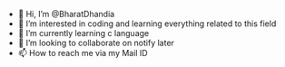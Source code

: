 - 👋 Hi, I’m @BharatDhandia
- 👀 I’m interested in coding and learning everything related to this field
- 🌱 I’m currently learning c language
- 💞️ I’m looking to collaborate on notify later
- 📫 How to reach me via my Mail ID

<!---
BharatDhandia/BharatDhandia is a ✨ special ✨ repository because its `README.md` (this file) appears on your GitHub profile.
You can click the Preview link to take a look at your changes.
--->
